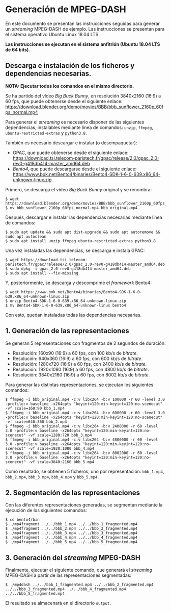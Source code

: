 # Generación de MPEG-DASH

En este documento se presentan las instrucciones seguidas para generar un _streaming_ MPEG-DASH de ejemplo. Las instrucciones se presentan para el sistema operativo
Ubuntu Linux 18.04 LTS.

**Las instrucciones se ejecutan en el sistema anfitrión (Ubuntu 18.04 LTS de 64 bits)**.

## Descarga e instalación de los ficheros y dependencias necesarias.

**NOTA: Ejecutar todos los comandos en el mismo directorio.**

Se ha partido del vídeo _Big Buck Bunny_, en resolución 3840x2160 (16:9) a 60 fps, que puede obtenerse desde el siguiente enlace: https://download.blender.org/demo/movies/BBB/bbb_sunflower_2160p_60fps_normal.mp4

Para generar el _streaming_ es necesario disponer de las siguientes dependencias, instalables mediante línea de comandos: `unzip`, `ffmpeg`, `ubuntu-restricted-extras` y `python3.8`.

También es necesario descargar e instalar (o desempaquetar):

- GPAC, que puede obtenerse desde el siguiente enlace: https://download.tsi.telecom-paristech.fr/gpac/release/2.0/gpac_2.0-rev0-g418db414-master_amd64.deb
- _Bento4_, que puede descargarse desde el siguiente enlace: https://www.bok.net/Bento4/binaries/Bento4-SDK-1-6-0-639.x86_64-unknown-linux.zip

Primero, se descarga el vídeo _Big Buck Bunny_ original y se renombra:

```
$ wget https://download.blender.org/demo/movies/BBB/bbb_sunflower_2160p_60fps_normal.mp4
$ mv bbb_sunflower_2160p_60fps_normal.mp4 bbb_original.mp4
```

Después, descargar e instalar las dependencias necesarias mediante línea de comandos:

```
$ sudo apt update && sudo apt dist-upgrade && sudo apt autoremove && sudo apt autoclean
$ sudo apt install unzip ffmpeg ubuntu-restricted-extras python3.8
```

Una vez instaladas las dependencias, se descarga e instala GPAC:

```
$ wget https://download.tsi.telecom-paristech.fr/gpac/release/2.0/gpac_2.0-rev0-g418db414-master_amd64.deb
$ sudo dpkg -i gpac_2.0-rev0-g418db414-master_amd64.deb
$ sudo apt install --fix-missing
```

Y, posteriormente, se descarga y descomprime el _framework_ Bento4:

```
$ wget https://www.bok.net/Bento4/binaries/Bento4-SDK-1-6-0-639.x86_64-unknown-linux.zip
$ unzip Bento4-SDK-1-6-0-639.x86_64-unknown-linux.zip
$ mv Bento4-SDK-1-6-0-639.x86_64-unknown-linux bento4
```

Con esto, quedan instaladas todas las dependencias necesarias.

## 1. Generación de las representaciones

Se generan 5 representaciones con fragmentos de 2 segundos de duración:

- Resolución: 160x90 (16:9) a 60 fps, con 100 kb/s de _bitrate_.
- Resolución: 640x360 (16:9) a 60 fps, con 600 kb/s de _bitrate_.
- Resolución: 1280x720 (16:9) a 60 fps, con 2400 kb/s de _bitrate_.
- Resolución: 1920x1080 (16:9) a 60 fps, con 4800 kb/s de _bitrate_.
- Resolución: 3840x2160 (16:9) a 60 fps, con 8002 kb/s de _bitrate_.

Para generar las distintas representaciones, se ejecutan los siguientes comandos:

```
$ ffmpeg -i bbb_original.mp4 -c:v libx264 -b:v 100000 -r 60 -level 3.0 -profile:v baseline -x264opts "keyint=120:min-keyint=120:no-scenecut" -vf scale=160:90 bbb_1.mp4
$ ffmpeg -i bbb_original.mp4 -c:v libx264 -b:v 600000 -r 60 -level 3.0 -profile:v baseline -x264opts "keyint=120:min-keyint=120:no-scenecut" -vf scale=640:360 bbb_2.mp4
$ ffmpeg -i bbb_original.mp4 -c:v libx264 -b:v 2400000 -r 60 -level 3.0 -profile:v baseline -x264opts "keyint=120:min-keyint=120:no-scenecut" -vf scale=1280:720 bbb_3.mp4
$ ffmpeg -i bbb_original.mp4 -c:v libx264 -b:v 4800000 -r 60 -level 3.0 -profile:v baseline -x264opts "keyint=120:min-keyint=120:no-scenecut" -vf scale=1920:1080 bbb_4.mp4
$ ffmpeg -i bbb_original.mp4 -c:v libx264 -b:v 8002000 -r 60 -level 3.0 -profile:v baseline -x264opts "keyint=120:min-keyint=120:no-scenecut" -vf scale=3840:2160 bbb_5.mp4
```

Como resultado, se obtienen 5 ficheros, uno por representación: `bbb_1.mp4`, `bbb_2.mp4`, `bbb_3.mp4`, `bbb_4.mp4` y `bbb_5.mp4`.

## 2. Segmentación de las representaciones

Con las diferentes representaciones generadas, se segmentan mediante la ejecución de los siguientes comandos:

```
$ cd bento4/bin
$ ./mp4fragment ../../bbb_1.mp4 ../../bbb_1_fragmented.mp4
$ ./mp4fragment ../../bbb_2.mp4 ../../bbb_2_fragmented.mp4
$ ./mp4fragment ../../bbb_3.mp4 ../../bbb_3_fragmented.mp4
$ ./mp4fragment ../../bbb_4.mp4 ../../bbb_4_fragmented.mp4
$ ./mp4fragment ../../bbb_5.mp4 ../../bbb_5_fragmented.mp4
```

## 3. Generación del _streaming_ MPEG-DASH

Finalmente, ejecutar el siguiente comando, que generará el _streaming_ MPEG-DASH a partir de las representaciones segmentadas:

```
$ ./mp4dash ../../bbb_1_fragmented.mp4 ../../bbb_2_fragmented.mp4 ../../bbb_3_fragmented.mp4 ../../bbb_4_fragmented.mp4 ../../bbb_5_fragmented.mp4
```

El resultado se almacenará en el directorio `output`.

